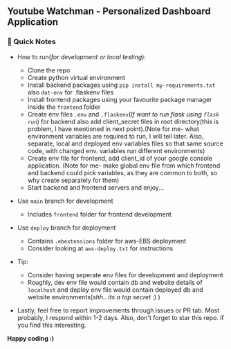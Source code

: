 ## Youtube Watchman - Personalized Dashboard Application

### 📝 Quick Notes

* How to run(_for development or local testing_):
    * Clone the repo
    * Create python virtual environment
    * Install backend packages using `pip install my-requirements.txt` also `dot-env` for .flaskenv files
    * Install frontend packages using your favourite package manager inside the `frontend` folder
    * Create env files `.env` and `.flaskenv`(_If want to run flask using `flask run`_) for backend also add client_secret files in root directory(this is problem, I have mentioned in next point).(Note for me- what environment variables are required to run, I will tell later. Also, separate, local and deployed env variables files so that same source code, with changed env. variables run different environments)
    * Create env file for frontend, add client_id of your google console application. (Note for me- make global env file from which frontend and backend could pick variables, as they are common to both, so why create separately for them)
    * Start backend and frontend servers and enjoy...

* Use `main` branch for development
    * Includes `frontend` folder for frontend development
* Use `deploy` branch for deployment
    * Contains `.ebextensions` folder for aws-EBS deployment
    * Consider looking at `aws-deploy.txt` for instructions

* Tip: 
    * Consider having seperate env files for development and deployment
    * Roughly, dev env file would contain db and website details of `localhost` and deploy env file would
        contain deployed db and website environments(_shh.. its a top secret_ :) )

* Lastly, feel free to report improvements through issues or PR tab. Most probably, I respond within 1-2 days. Also, don't forget to star this repo. if you find this interesting. 

__Happy coding :)__
